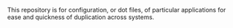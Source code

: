 This repository is for configuration, or dot files, of particular applications
for ease and quickness of duplication across systems.
